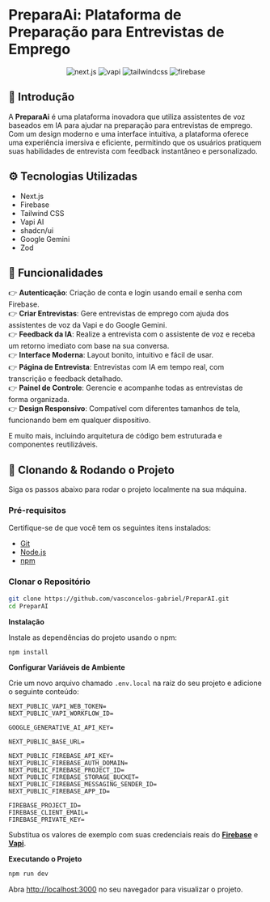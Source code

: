 # PreparaAi: Plataforma de Preparação para Entrevistas de Emprego

<div align="center">
  <div>
    <img src="https://img.shields.io/badge/-Next.JS-black?style=for-the-badge&logoColor=white&logo=nextdotjs&color=black" alt="next.js" />
    <img src="https://img.shields.io/badge/-Vapi-white?style=for-the-badge&color=5dfeca" alt="vapi" />
    <img src="https://img.shields.io/badge/-Tailwind_CSS-black?style=for-the-badge&logoColor=white&logo=tailwindcss&color=06B6D4" alt="tailwindcss" />
    <img src="https://img.shields.io/badge/-Firebase-black?style=for-the-badge&logoColor=white&logo=firebase&color=DD2C00" alt="firebase" />
  </div>
</div>

## 🤖 Introdução

A **PreparaAi** é uma plataforma inovadora que utiliza assistentes de voz baseados em IA para ajudar na preparação para entrevistas de emprego. Com um design moderno e uma interface intuitiva, a plataforma oferece uma experiência imersiva e eficiente, permitindo que os usuários pratiquem suas habilidades de entrevista com feedback instantâneo e personalizado.


## ⚙️ Tecnologias Utilizadas

- Next.js  
- Firebase  
- Tailwind CSS  
- Vapi AI  
- shadcn/ui  
- Google Gemini  
- Zod  

## 🔋 Funcionalidades

👉 **Autenticação**: Criação de conta e login usando email e senha com Firebase.  
👉 **Criar Entrevistas**: Gere entrevistas de emprego com ajuda dos assistentes de voz da Vapi e do Google Gemini.  
👉 **Feedback da IA**: Realize a entrevista com o assistente de voz e receba um retorno imediato com base na sua conversa.  
👉 **Interface Moderna**: Layout bonito, intuitivo e fácil de usar.  
👉 **Página de Entrevista**: Entrevistas com IA em tempo real, com transcrição e feedback detalhado.  
👉 **Painel de Controle**: Gerencie e acompanhe todas as entrevistas de forma organizada.  
👉 **Design Responsivo**: Compatível com diferentes tamanhos de tela, funcionando bem em qualquer dispositivo.  

E muito mais, incluindo arquitetura de código bem estruturada e componentes reutilizáveis.

## 🤸 Clonando & Rodando o Projeto

Siga os passos abaixo para rodar o projeto localmente na sua máquina.

### **Pré-requisitos**

Certifique-se de que você tem os seguintes itens instalados:

- [Git](https://git-scm.com/)  
- [Node.js](https://nodejs.org/en)  
- [npm](https://www.npmjs.com/)  

### **Clonar o Repositório**

```bash
git clone https://github.com/vasconcelos-gabriel/PreparAI.git
cd PreparAI
```

**Instalação**

Instale as dependências do projeto usando o npm:

```bash
npm install
```

**Configurar Variáveis de Ambiente**

Crie um novo arquivo chamado `.env.local` na raiz do seu projeto e adicione o seguinte conteúdo:

```env
NEXT_PUBLIC_VAPI_WEB_TOKEN=
NEXT_PUBLIC_VAPI_WORKFLOW_ID=

GOOGLE_GENERATIVE_AI_API_KEY=

NEXT_PUBLIC_BASE_URL=

NEXT_PUBLIC_FIREBASE_API_KEY=
NEXT_PUBLIC_FIREBASE_AUTH_DOMAIN=
NEXT_PUBLIC_FIREBASE_PROJECT_ID=
NEXT_PUBLIC_FIREBASE_STORAGE_BUCKET=
NEXT_PUBLIC_FIREBASE_MESSAGING_SENDER_ID=
NEXT_PUBLIC_FIREBASE_APP_ID=

FIREBASE_PROJECT_ID=
FIREBASE_CLIENT_EMAIL=
FIREBASE_PRIVATE_KEY=
```

Substitua os valores de exemplo com suas credenciais reais do **[Firebase](https://firebase.google.com/)** e **[Vapi](https://vapi.ai/)**.

**Executando o Projeto**

```bash
npm run dev
```

Abra [http://localhost:3000](http://localhost:3000) no seu navegador para visualizar o projeto.
